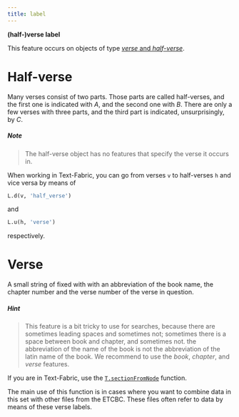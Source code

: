 ```yaml
---
title: label
---
```


**(half-)verse label**


This feature occurs on objects of type [*verse* and *half-verse*](otype).

# Half-verse

Many verses consist of two parts.
Those parts are called half-verses, and the first one is indicated with *A*, and the second one with *B*.
There are only a few verses with three parts, and the third part is indicated, unsurprisingly, by *C*. 

##### Note
> The half-verse object has no features that specify the verse it occurs in.

When working in Text-Fabric, you can go from verses `v` to half-verses `h` and vice versa by means of

```python
L.d(v, 'half_verse')
```

and

```python
L.u(h, 'verse')
```

respectively.

# Verse

A small string of fixed with with an abbreviation of the book name, the chapter number and the verse number
of the verse in question.

##### Hint
> This feature is a bit tricky to use for searches,
because there are sometimes leading spaces and sometimes not;
sometimes there is a space between book and chapter, and sometimes not.
the abbreviation of the name of the book is not the abbreviation of the latin name of the book.
We recommend to use the *book*, *chapter*, and *verse* features.

If you are in Text-Fabric, use the [`T.sectionFromNode`](/text-data/wiki/Api#sectioning) function.

The main use of this function is in cases where you want to combine data in this set with other files
from the ETCBC.
These files often refer to data by means of these verse labels.
